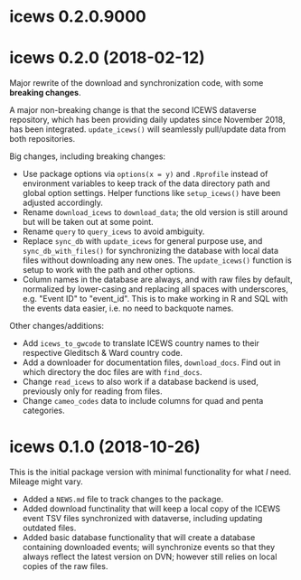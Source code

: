 # icews 0.2.0.9000

# icews 0.2.0 (2018-02-12)

Major rewrite of the download and synchronization code, with some **breaking changes**.

A major non-breaking change is that the second ICEWS dataverse repository, which has been providing daily updates since November 2018, has been integrated. `update_icews()` will seamlessly pull/update data from both repositories. 

Big changes, including breaking changes:

* Use package options via `options(x = y)` and `.Rprofile` instead of environment variables to keep track of the data directory path and global option settings. Helper functions like `setup_icews()` have been adjusted accordingly.
* Rename `download_icews` to `download_data`; the old version is still around but will be taken out at some point.
* Rename `query` to `query_icews` to avoid ambiguity. 
* Replace `sync_db` with `update_icews` for general purpose use, and `sync_db_with_files()` for synchronizing the database with local data files without downloading any new ones. The `update_icews()` function is setup to work with the path and other options. 
* Column names in the database are always, and with raw files by default, normalized by lower-casing and replacing all spaces with underscores, e.g. "Event ID" to "event_id". This is to make working in R and SQL with the events data easier, i.e. no need to backquote names. 

Other changes/additions:

* Add `icews_to_gwcode` to translate ICEWS country names to their respective Gleditsch & Ward country code. 
* Add a downloader for documentation files, `download_docs`. Find out in which directory the doc files are with `find_docs`. 
* Change `read_icews` to also work if a database backend is used, previously only for reading from files. 
* Change `cameo_codes` data to include columns for quad and penta categories. 


# icews 0.1.0 (2018-10-26)

This is the initial package version with minimal functionality for what *I* need. Mileage might vary. 

* Added a `NEWS.md` file to track changes to the package.
* Added download functinality that will keep a local copy of the ICEWS event TSV files synchronized with dataverse, including updating outdated files.
* Added basic database functionality that will create a database containing downloaded events; will synchronize events so that they always reflect the latest version on DVN; however still relies on local copies of the raw files. 


